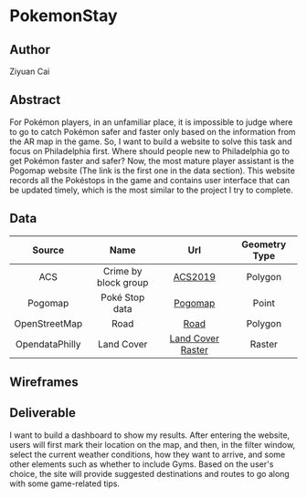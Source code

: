# PokemonStay

## Author

Ziyuan Cai

## Abstract

For Pokémon players, in an unfamiliar place, it is impossible to judge where to go to catch Pokémon safer and faster only based on the information from the AR map in the game. So, I want to build a website to solve this task and focus on Philadelphia first. Where should people new to Philadelphia go to get Pokémon faster and safer? Now, the most mature player assistant is the Pogomap website (The link is the first one in the data section). This website records all the Pokéstops in the game and contains user interface that can be updated timely, which is the most similar to the project I try to complete.

## Data

|     Source     |            Name            |                             Url                              | Geometry Type |
| :------------: | :------------------------: | :----------------------------------------------------------: | :-----------: |
|      ACS       |    Crime by block group    | [ACS2019](https://www.census.gov/data/developers/data-sets/acs-5year.html) |    Polygon    |
|    Pogomap     |       Poké Stop data       | [Pogomap](https://www.pogomap.info/) |    Point    |
| OpenStreetMap  |           Road             | [Road](https://www.openstreetmap.org/relation/188022)|    Polygon    |
| OpendataPhilly |         Land Cover         | [Land Cover Raster](https://www.opendataphilly.org/dataset/philadelphia-land-cover-raster) |    Raster     |

## Wireframes 


## Deliverable

I want to build a dashboard to show my results. After entering the website, users will first mark their location on the map, and then, in the filter window, select the current weather conditions, how they want to arrive, and some other elements such as whether to include Gyms. Based on the user's choice, the site will provide suggested destinations and routes to go along with some game-related tips.